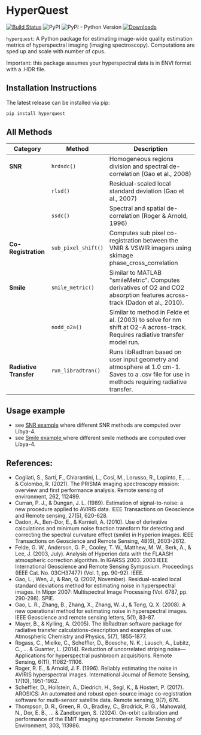 # HyperQuest

[![Build Status](https://github.com/brentwilder/hyperquest/actions/workflows/pytest.yml/badge.svg)](https://github.com/brentwilder/hyperquest/actions/workflows/pytest.yml)
![PyPI](https://img.shields.io/pypi/v/hyperquest)
![PyPI - Python Version](https://img.shields.io/pypi/pyversions/hyperquest)
[![Downloads](https://pepy.tech/badge/hyperquest)](https://pepy.tech/project/hyperquest)


`hyperquest`: A Python package for estimating image-wide quality estimation metrics of hyperspectral imaging (imaging spectroscopy). Computations are sped up and scale with number of cpus.

Important: this package assumes your hyperspectral data is in ENVI format with a .HDR file.



## Installation Instructions

The latest release can be installed via pip:

```bash
pip install hyperquest
```


## All Methods

| **Category**             | **Method**                 | **Description**                                                                                                                               |
|--------------------------|----------------------------|-----------------------------------------------------------------------------------------------------------------------------------------------|
| **SNR**                  | `hrdsdc()`                 | Homogeneous regions division and spectral de-correlation (Gao et al., 2008)                                                                   |
|                          | `rlsd()`                   | Residual-scaled local standard deviation (Gao et al., 2007)                                                                                   |
|                          | `ssdc()`                   | Spectral and spatial de-correlation (Roger & Arnold, 1996)                                                                                    |
| **Co-Registration**      | `sub_pixel_shift()`        | Computes sub pixel co-registration between the VNIR & VSWIR imagers using skimage phase_cross_correlation                                     |
| **Smile**                | `smile_metric()`           | Similar to MATLAB "smileMetric". Computes derivatives of O2 and CO2 absorption features across-track (Dadon et al., 2010).                    |
|                          | `nodd_o2a()`               | Similar to method in Felde et al. (2003) to solve for nm shift at O2-A across-track. Requires radiative transfer model run.                   |
| **Radiative Transfer**   | `run_libradtran()`         | Runs libRadtran based on user input geometry and atmosphere at 1.0 cm-1. Saves to a .csv file for use in methods requiring radiative transfer.|


## Usage example

- see [SNR example](tutorials/example_using_EMIT.ipynb) where different SNR methods are computed over Libya-4.
- see [Smile example ](tutorials/testing_smile_methods.ipynb) where different smile methods are computed over Libya-4.




## References:

- Cogliati, S., Sarti, F., Chiarantini, L., Cosi, M., Lorusso, R., Lopinto, E., ... & Colombo, R. (2021). The PRISMA imaging spectroscopy mission: overview and first performance analysis. Remote sensing of environment, 262, 112499.
- Curran, P. J., & Dungan, J. L. (1989). Estimation of signal-to-noise: a new procedure applied to AVIRIS data. IEEE Transactions on Geoscience and Remote sensing, 27(5), 620-628.
- Dadon, A., Ben-Dor, E., & Karnieli, A. (2010). Use of derivative calculations and minimum noise fraction transform for detecting and correcting the spectral curvature effect (smile) in Hyperion images. IEEE Transactions on Geoscience and Remote Sensing, 48(6), 2603-2612.
- Felde, G. W., Anderson, G. P., Cooley, T. W., Matthew, M. W., Berk, A., & Lee, J. (2003, July). Analysis of Hyperion data with the FLAASH atmospheric correction algorithm. In IGARSS 2003. 2003 IEEE International Geoscience and Remote Sensing Symposium. Proceedings (IEEE Cat. No. 03CH37477) (Vol. 1, pp. 90-92). IEEE.
- Gao, L., Wen, J., & Ran, Q. (2007, November). Residual-scaled local standard deviations method for estimating noise in hyperspectral images. In Mippr 2007: Multispectral Image Processing (Vol. 6787, pp. 290-298). SPIE.
- Gao, L. R., Zhang, B., Zhang, X., Zhang, W. J., & Tong, Q. X. (2008). A new operational method for estimating noise in hyperspectral images. IEEE Geoscience and remote sensing letters, 5(1), 83-87.
- Mayer, B., & Kylling, A. (2005). The libRadtran software package for radiative transfer calculations-description and examples of use. Atmospheric Chemistry and Physics, 5(7), 1855-1877.
- Rogass, C., Mielke, C., Scheffler, D., Boesche, N. K., Lausch, A., Lubitz, C., ... & Guanter, L. (2014). Reduction of uncorrelated striping noise—Applications for hyperspectral pushbroom acquisitions. Remote Sensing, 6(11), 11082-11106.
- Roger, R. E., & Arnold, J. F. (1996). Reliably estimating the noise in AVIRIS hyperspectral images. International Journal of Remote Sensing, 17(10), 1951-1962.
- Scheffler, D., Hollstein, A., Diedrich, H., Segl, K., & Hostert, P. (2017). AROSICS: An automated and robust open-source image co-registration software for multi-sensor satellite data. Remote sensing, 9(7), 676.
- Thompson, D. R., Green, R. O., Bradley, C., Brodrick, P. G., Mahowald, N., Dor, E. B., ... & Zandbergen, S. (2024). On-orbit calibration and performance of the EMIT imaging spectrometer. Remote Sensing of Environment, 303, 113986.